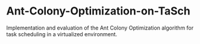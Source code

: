 # Ant-Colony-Optimization-on-TaSch
Implementation and evaluation of the Ant Colony Optimization algorithm for task scheduling in a virtualized environment.
